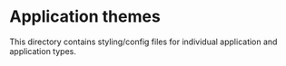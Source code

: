 # Application themes

This directory contains styling/config files for individual application and application types.

<!--The main purpose of this file is to be able to add the application-theme directory without any themes in it-->
